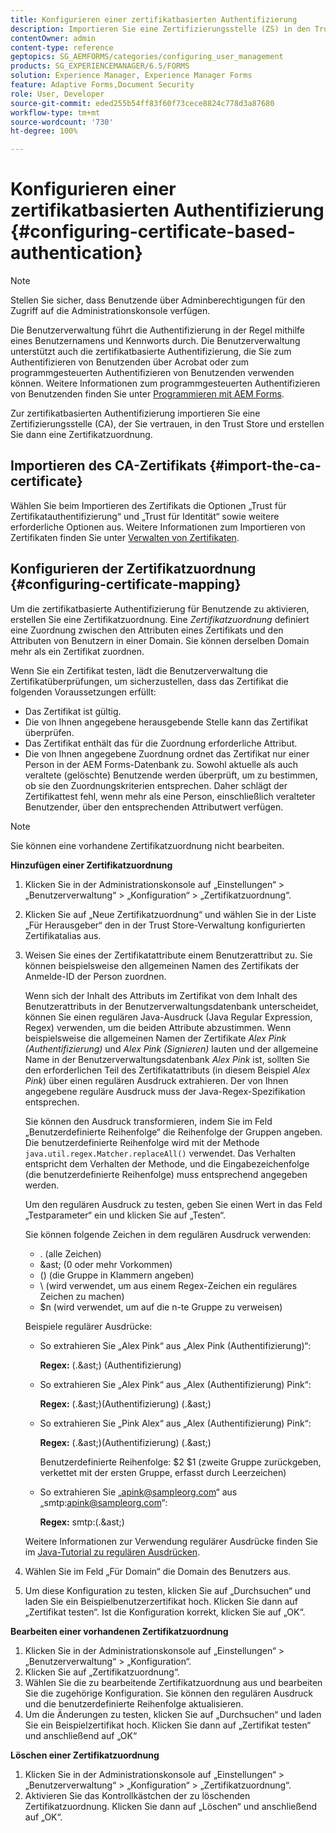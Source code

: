 ```yaml
---
title: Konfigurieren einer zertifikatbasierten Authentifizierung
description: Importieren Sie eine Zertifizierungsstelle (ZS) in den Trust Store und erstellen Sie dann eine Zertifikatzuordnung zur zertifikatbasierten Authentifizierung.
contentOwner: admin
content-type: reference
geptopics: SG_AEMFORMS/categories/configuring_user_management
products: SG_EXPERIENCEMANAGER/6.5/FORMS
solution: Experience Manager, Experience Manager Forms
feature: Adaptive Forms,Document Security
role: User, Developer
source-git-commit: eded255b54ff83f60f73cece8824c778d3a87680
workflow-type: tm+mt
source-wordcount: '730'
ht-degree: 100%

---
```


# Konfigurieren einer zertifikatbasierten Authentifizierung {#configuring-certificate-based-authentication}

>[!NOTE]
> 
> Stellen Sie sicher, dass Benutzende über Adminberechtigungen für den Zugriff auf die Administrationskonsole verfügen.

Die Benutzerverwaltung führt die Authentifizierung in der Regel mithilfe eines Benutzernamens und Kennworts durch. Die Benutzerverwaltung unterstützt auch die zertifikatbasierte Authentifizierung, die Sie zum Authentifizieren von Benutzenden über Acrobat oder zum programmgesteuerten Authentifizieren von Benutzenden verwenden können. Weitere Informationen zum programmgesteuerten Authentifizieren von Benutzenden finden Sie unter [Programmieren mit AEM Forms](https://www.adobe.com/go/learn_aemforms_programming_63_de).

Zur zertifikatbasierten Authentifizierung importieren Sie eine Zertifizierungsstelle (CA), der Sie vertrauen, in den Trust Store und erstellen Sie dann eine Zertifikatzuordnung.

## Importieren des CA-Zertifikats {#import-the-ca-certificate}

Wählen Sie beim Importieren des Zertifikats die Optionen „Trust für Zertifikatauthentifizierung“ und „Trust für Identität“ sowie weitere erforderliche Optionen aus. Weitere Informationen zum Importieren von Zertifikaten finden Sie unter [Verwalten von Zertifikaten](/help/forms/using/admin-help/certificates.md#managing-certificates).

## Konfigurieren der Zertifikatzuordnung {#configuring-certificate-mapping}

Um die zertifikatbasierte Authentifizierung für Benutzende zu aktivieren, erstellen Sie eine Zertifikatzuordnung. Eine *Zertifikatzuordnung* definiert eine Zuordnung zwischen den Attributen eines Zertifikats und den Attributen von Benutzern in einer Domain. Sie können derselben Domain mehr als ein Zertifikat zuordnen.

Wenn Sie ein Zertifikat testen, lädt die Benutzerverwaltung die Zertifikatüberprüfungen, um sicherzustellen, dass das Zertifikat die folgenden Voraussetzungen erfüllt:

* Das Zertifikat ist gültig.
* Die von Ihnen angegebene herausgebende Stelle kann das Zertifikat überprüfen.
* Das Zertifikat enthält das für die Zuordnung erforderliche Attribut.
* Die von Ihnen angegebene Zuordnung ordnet das Zertifikat nur einer Person in der AEM Forms-Datenbank zu. Sowohl aktuelle als auch veraltete (gelöschte) Benutzende werden überprüft, um zu bestimmen, ob sie den Zuordnungskriterien entsprechen. Daher schlägt der Zertifikattest fehl, wenn mehr als eine Person, einschließlich veralteter Benutzender, über den entsprechenden Attributwert verfügen.

>[!NOTE]
>
>Sie können eine vorhandene Zertifikatzuordnung nicht bearbeiten.

**Hinzufügen einer Zertifikatzuordnung**

1. Klicken Sie in der Administrationskonsole auf „Einstellungen“ > „Benutzerverwaltung“ > „Konfiguration“ > „Zertifikatzuordnung“.
1. Klicken Sie auf „Neue Zertifikatzuordnung“ und wählen Sie in der Liste „Für Herausgeber“ den in der Trust Store-Verwaltung konfigurierten Zertifikatalias aus.
1. Weisen Sie eines der Zertifikatattribute einem Benutzerattribut zu. Sie können beispielsweise den allgemeinen Namen des Zertifikats der Anmelde-ID der Person zuordnen.

   Wenn sich der Inhalt des Attributs im Zertifikat von dem Inhalt des Benutzerattributs in der Benutzerverwaltungsdatenbank unterscheidet, können Sie einen regulären Java-Ausdruck (Java Regular Expression, Regex) verwenden, um die beiden Attribute abzustimmen. Wenn beispielsweise die allgemeinen Namen der Zertifikate *Alex Pink (Authentifizierung)* und *Alex Pink (Signieren)* lauten und der allgemeine Name in der Benutzerverwaltungsdatenbank *Alex Pink* ist, sollten Sie den erforderlichen Teil des Zertifikatattributs (in diesem Beispiel *Alex Pink*) über einen regulären Ausdruck extrahieren. Der von Ihnen angegebene reguläre Ausdruck muss der Java-Regex-Spezifikation entsprechen.

   Sie können den Ausdruck transformieren, indem Sie im Feld „Benutzerdefinierte Reihenfolge“ die Reihenfolge der Gruppen angeben. Die benutzerdefinierte Reihenfolge wird mit der Methode `java.util.regex.Matcher.replaceAll()` verwendet. Das Verhalten entspricht dem Verhalten der Methode, und die Eingabezeichenfolge (die benutzerdefinierte Reihenfolge) muss entsprechend angegeben werden.

   Um den regulären Ausdruck zu testen, geben Sie einen Wert in das Feld „Testparameter“ ein und klicken Sie auf „Testen“.

   Sie können folgende Zeichen in dem regulären Ausdruck verwenden:

   * . (alle Zeichen)
   * &amp;ast; (0 oder mehr Vorkommen)
   * () (die Gruppe in Klammern angeben)
   * \ (wird verwendet, um aus einem Regex-Zeichen ein reguläres Zeichen zu machen)
   * $n (wird verwendet, um auf die n-te Gruppe zu verweisen)

   Beispiele regulärer Ausdrücke:

   * So extrahieren Sie „Alex Pink“ aus „Alex Pink (Authentifizierung)“:

     **Regex:** (.&amp;ast;) \(Authentifizierung\)

   * So extrahieren Sie „Alex Pink“ aus „Alex (Authentifizierung) Pink“:

     **Regex:** (.&amp;ast;)\(Authentifizierung\) (.&amp;ast;)

   * So extrahieren Sie „Pink Alex“ aus „Alex (Authentifizierung) Pink“:

     **Regex:** (.&amp;ast;)\(Authentifizierung\) (.&amp;ast;)

     Benutzerdefinierte Reihenfolge: $2 $1 (zweite Gruppe zurückgeben, verkettet mit der ersten Gruppe, erfasst durch Leerzeichen)

   * So extrahieren Sie „apink@sampleorg.com“ aus „smtp:apink@sampleorg.com“:

     **Regex:** smtp:(.&amp;ast;)

   Weitere Informationen zur Verwendung regulärer Ausdrücke finden Sie im [Java-Tutorial zu regulären Ausdrücken](https://java.sun.com/docs/books/tutorial/essential/regex/).

1. Wählen Sie im Feld „Für Domain“ die Domain des Benutzers aus.
1. Um diese Konfiguration zu testen, klicken Sie auf „Durchsuchen“ und laden Sie ein Beispielbenutzerzertifikat hoch. Klicken Sie dann auf „Zertifikat testen“. Ist die Konfiguration korrekt, klicken Sie auf „OK“.

**Bearbeiten einer vorhandenen Zertifikatzuordnung**

1. Klicken Sie in der Administrationskonsole auf „Einstellungen“ > „Benutzerverwaltung“ > „Konfiguration“.
1. Klicken Sie auf „Zertifikatzuordnung“.
1. Wählen Sie die zu bearbeitende Zertifikatzuordnung aus und bearbeiten Sie die zugehörige Konfiguration. Sie können den regulären Ausdruck und die benutzerdefinierte Reihenfolge aktualisieren.
1. Um die Änderungen zu testen, klicken Sie auf „Durchsuchen“ und laden Sie ein Beispielzertifikat hoch. Klicken Sie dann auf „Zertifikat testen“ und anschließend auf „OK“

**Löschen einer Zertifikatzuordnung**

1. Klicken Sie in der Administrationskonsole auf „Einstellungen“ > „Benutzerverwaltung“ > „Konfiguration“ > „Zertifikatzuordnung“.
1. Aktivieren Sie das Kontrollkästchen der zu löschenden Zertifikatzuordnung. Klicken Sie dann auf „Löschen“ und anschließend auf „OK“.
